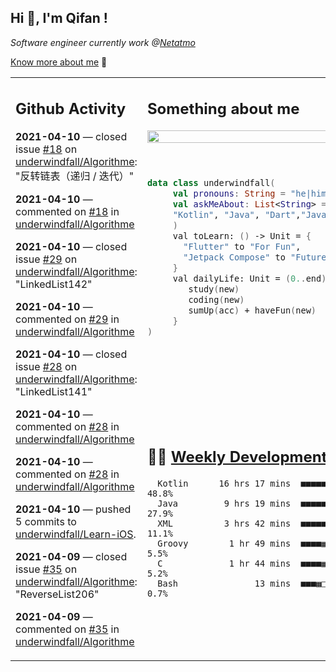 <h2> Hi 👋, I'm Qifan ! </h2>
<p><em>Software engineer currently work @<a href="https://www.netatmo.com">Netatmo</a>
</em></p><p><a href="https://qifanyang.com/resume" target="_blank"> Know more about me</a> 🔭</p>
<table><tr><td valign="top" rowspan="2">

 ## Github Activity
 <!-- githubActivity starts -->
  **2021-04-10** — closed issue [#18](https://api.github.com/repos/underwindfall/Algorithme/issues/18) on [underwindfall/Algorithme](https://api.github.com/repos/underwindfall/Algorithme): "反转链表（递归 / 迭代）"

  **2021-04-10** — commented on [#18](https://github.com/underwindfall/Algorithme/issues/18#issuecomment-817190444) in [underwindfall/Algorithme](https://api.github.com/repos/underwindfall/Algorithme)

  **2021-04-10** — closed issue [#29](https://api.github.com/repos/underwindfall/Algorithme/issues/29) on [underwindfall/Algorithme](https://api.github.com/repos/underwindfall/Algorithme): "LinkedList142"

  **2021-04-10** — commented on [#29](https://github.com/underwindfall/Algorithme/issues/29#issuecomment-817190237) in [underwindfall/Algorithme](https://api.github.com/repos/underwindfall/Algorithme)

  **2021-04-10** — closed issue [#28](https://api.github.com/repos/underwindfall/Algorithme/issues/28) on [underwindfall/Algorithme](https://api.github.com/repos/underwindfall/Algorithme): "LinkedList141"

  **2021-04-10** — commented on [#28](https://github.com/underwindfall/Algorithme/issues/28#issuecomment-817186299) in [underwindfall/Algorithme](https://api.github.com/repos/underwindfall/Algorithme)

  **2021-04-10** — commented on [#28](https://github.com/underwindfall/Algorithme/issues/28#issuecomment-817186234) in [underwindfall/Algorithme](https://api.github.com/repos/underwindfall/Algorithme)

  **2021-04-10** — pushed 5 commits to [underwindfall/Learn-iOS](https://api.github.com/repos/underwindfall/Learn-iOS).

  **2021-04-09** — closed issue [#35](https://api.github.com/repos/underwindfall/Algorithme/issues/35) on [underwindfall/Algorithme](https://api.github.com/repos/underwindfall/Algorithme): "ReverseList206"

  **2021-04-09** — commented on [#35](https://github.com/underwindfall/Algorithme/issues/35#issuecomment-816535020) in [underwindfall/Algorithme](https://api.github.com/repos/underwindfall/Algorithme)
 <!-- githubActivity ends -->
 </td><td valign="top">

 ## Something about me
 <!-- profile starts -->
 <a href="https://github.com/underwindfall" width="100%">
  <img src="https://github-readme-stats.vercel.app/api?username=underwindfall&show_icons=true&icon_color=805AD5&text_color=718096&bg_color=ffffff00&hide_title=true&include_all_commits=true&count_private=true&hide_border=true" width="100%"/>
 </a>
 <br/>
 <br/>
 <br/>
 
 ```kotlin
 data class underwindfall(
      val pronouns: String = "he|him",
      val askMeAbout: List<String> = listOf(
      "Kotlin", "Java", "Dart","Javascript", "Typescript"
      )
      val toLearn: () -> Unit = {
        "Flutter" to "For Fun",
        "Jetpack Compose" to "Future"
      }
      val dailyLife: Unit = (0..end).reduce { acc, new ->	
         study(new)	
         coding(new)	
         sumUp(acc) + haveFun(new)	
      }
 )
 ```
 <!-- profile ends -->
 </td></tr><tr><td valign="top">

 ## 🏊‍♂️ <a href="https://gist.github.com/underwindfall/377ee88ba1fabd1e93516e48ca9c61eb" target="_blank">Weekly Development Breakdown</a>
  <!-- codeTime starts -->
  ```text
    Kotlin      16 hrs 17 mins  ■■■■■■■■■■■■■■■◱□□□□□□□□  48.8%
    Java         9 hrs 19 mins  ■■■■■■■■■■◱□□□□□□□□□□□□□  27.9%
    XML          3 hrs 42 mins  ■■■■■■◱□□□□□□□□□□□□□□□□□  11.1%
    Groovy        1 hr 49 mins  ■■■■▦□□□□□□□□□□□□□□□□□□□   5.5%
    C             1 hr 44 mins  ■■■■▦□□□□□□□□□□□□□□□□□□□   5.2%
    Bash               13 mins  ■■■▦□□□□□□□□□□□□□□□□□□□□   0.7%
  ```
  <!-- codeTime starts -->
  </td></tr></table>